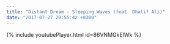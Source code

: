 ```yaml
---
title: "Distant Dream - Sleeping Waves (feat. Dhalif Ali)"
date: "2017-07-27 20:55:42 +0300"
---
```


{% include youtubePlayer.html id=86VNMGkEIWk %}
